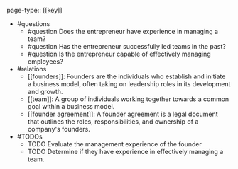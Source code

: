 page-type:: [[key]]
- #questions
	- #question Does the entrepreneur have experience in managing a team?
	- #question Has the entrepreneur successfully led teams in the past?
	- #question Is the entrepreneur capable of effectively managing employees?
- #relations
	- [[founders]]: Founders are the individuals who establish and initiate a business model, often taking on leadership roles in its development and growth.
	- [[team]]: A group of individuals working together towards a common goal within a business model.
	- [[founder agreement]]: A founder agreement is a legal document that outlines the roles, responsibilities, and ownership of a company's founders.
- #TODOs
	- TODO Evaluate the management experience of the founder
	- TODO  Determine if they have experience in effectively managing a team.

















































































